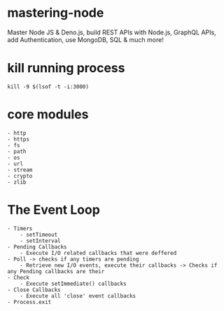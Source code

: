 # mastering-node
Master Node JS & Deno.js, build REST APIs with Node.js, GraphQL APIs, add Authentication, use MongoDB, SQL & much more!

# kill running process
    kill -9 $(lsof -t -i:3000)

# core modules
    - http
    - https
    - fs
    - path
    - os
    - url
    - stream
    - crypto
    - zlib

# The Event Loop
    - Timers
        - setTimeout
        - setInterval
    - Pending Callbacks
        - Execute I/O related callbacks that were deffered
    - Poll -> checks if any timers are pending
        - Retrieve new I/O events, execute their callbacks -> Checks if any Pending callbacks are their
    - Check
        - Execute setImmediate() callbacks
    - Close Callbacks
        - Execute all 'close' event callbacks
    - Process.exit

